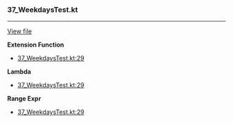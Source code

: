 ### 37_WeekdaysTest.kt
---
[View file](../../recall_analyzed/37_WeekdaysTest.kt)

**Extension Function**

 - [37_WeekdaysTest.kt:29](../../recall_analyzed/37_WeekdaysTest.kt#L29)

**Lambda**

 - [37_WeekdaysTest.kt:29](../../recall_analyzed/37_WeekdaysTest.kt#L29)

**Range Expr**

 - [37_WeekdaysTest.kt:29](../../recall_analyzed/37_WeekdaysTest.kt#L29)
